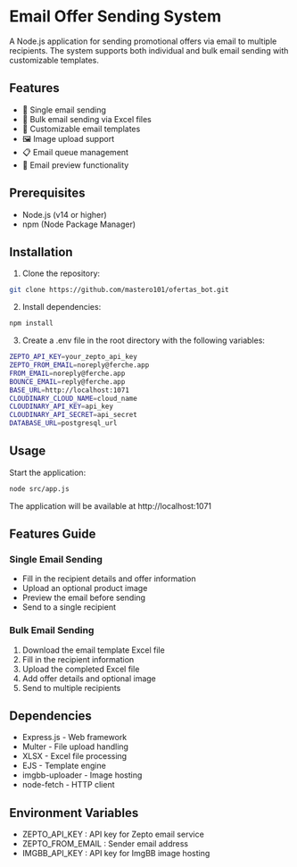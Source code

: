 # Email Offer Sending System

A Node.js application for sending promotional offers via email to multiple recipients. The system supports both individual and bulk email sending with customizable templates.

## Features

- 📧 Single email sending
- 📨 Bulk email sending via Excel files
- 📝 Customizable email templates
- 🖼️ Image upload support
- 📋 Email queue management
- 👀 Email preview functionality

## Prerequisites

- Node.js (v14 or higher)
- npm (Node Package Manager)

## Installation

1. Clone the repository:

```bash
git clone https://github.com/mastero101/ofertas_bot.git
```  

2. Install dependencies:

```bash
npm install
 ```

3. Create a .env file in the root directory with the following variables:

```bash
ZEPTO_API_KEY=your_zepto_api_key
ZEPTO_FROM_EMAIL=noreply@ferche.app
FROM_EMAIL=noreply@ferche.app
BOUNCE_EMAIL=reply@ferche.app
BASE_URL=http://localhost:1071
CLOUDINARY_CLOUD_NAME=cloud_name
CLOUDINARY_API_KEY=api_key
CLOUDINARY_API_SECRET=api_secret
DATABASE_URL=postgresql_url
 ```

## Usage
Start the application:

```bash
node src/app.js
 ```

The application will be available at http://localhost:1071

## Features Guide
### Single Email Sending
- Fill in the recipient details and offer information
- Upload an optional product image
- Preview the email before sending
- Send to a single recipient
### Bulk Email Sending
1. Download the email template Excel file
2. Fill in the recipient information
3. Upload the completed Excel file
4. Add offer details and optional image
5. Send to multiple recipients
## Dependencies
- Express.js - Web framework
- Multer - File upload handling
- XLSX - Excel file processing
- EJS - Template engine
- imgbb-uploader - Image hosting
- node-fetch - HTTP client
## Environment Variables
- ZEPTO_API_KEY : API key for Zepto email service
- ZEPTO_FROM_EMAIL : Sender email address
- IMGBB_API_KEY : API key for ImgBB image hosting

